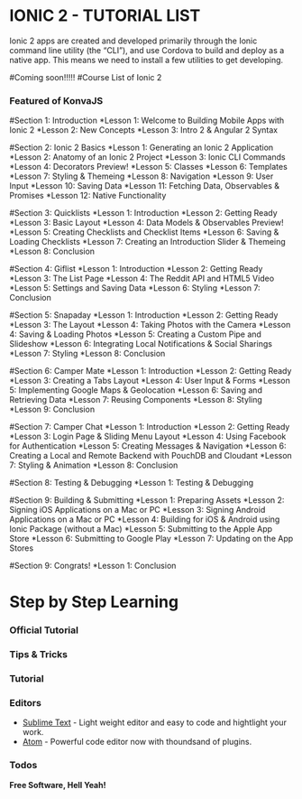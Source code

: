 # IONIC 2 - TUTORIAL LIST

Ionic 2 apps are created and developed primarily through the Ionic command line utility (the “CLI”), and use Cordova to build and deploy as a native app. This means we need to install a few utilities to get developing.

#Coming soon!!!!!
#Course List of Ionic 2

### Featured of KonvaJS


#Section 1: Introduction
*Lesson 1: Welcome to Building Mobile Apps with Ionic 2
*Lesson 2: New Concepts
*Lesson 3: Intro 2 & Angular 2 Syntax

#Section 2: Ionic 2 Basics
*Lesson 1: Generating an Ionic 2 Application
*Lesson 2: Anatomy of an Ionic 2 Project
*Lesson 3: Ionic CLI Commands
*Lesson 4: Decorators Preview!
*Lesson 5: Classes
*Lesson 6: Templates
*Lesson 7: Styling & Themeing
*Lesson 8: Navigation
*Lesson 9: User Input
*Lesson 10: Saving Data
*Lesson 11: Fetching Data, Observables & Promises
*Lesson 12: Native Functionality

#Section 3: Quicklists
*Lesson 1: Introduction
*Lesson 2: Getting Ready
*Lesson 3: Basic Layout
*Lesson 4: Data Models & Observables Preview!
*Lesson 5: Creating Checklists and Checklist Items
*Lesson 6: Saving & Loading Checklists
*Lesson 7: Creating an Introduction Slider & Themeing
*Lesson 8: Conclusion

#Section 4: Giflist
*Lesson 1: Introduction
*Lesson 2: Getting Ready
*Lesson 3: The List Page
*Lesson 4: The Reddit API and HTML5 Video
*Lesson 5: Settings and Saving Data
*Lesson 6: Styling
*Lesson 7: Conclusion

#Section 5: Snapaday
*Lesson 1: Introduction
*Lesson 2: Getting Ready
*Lesson 3: The Layout
*Lesson 4: Taking Photos with the Camera
*Lesson 4: Saving & Loading Photos
*Lesson 5: Creating a Custom Pipe and Slideshow
*Lesson 6: Integrating Local Notifications & Social Sharings
*Lesson 7: Styling
*Lesson 8: Conclusion

#Section 6: Camper Mate
*Lesson 1: Introduction
*Lesson 2: Getting Ready
*Lesson 3: Creating a Tabs Layout
*Lesson 4: User Input & Forms
*Lesson 5: Implementing Google Maps & Geolocation
*Lesson 6: Saving and Retrieving Data
*Lesson 7: Reusing Components
*Lesson 8: Styling
*Lesson 9: Conclusion

#Section 7: Camper Chat
*Lesson 1: Introduction
*Lesson 2: Getting Ready
*Lesson 3: Login Page & Sliding Menu Layout
*Lesson 4: Using Facebook for Authentication
*Lesson 5: Creating Messages & Navigation
*Lesson 6: Creating a Local and Remote Backend with PouchDB and Cloudant
*Lesson 7: Styling & Animation
*Lesson 8: Conclusion

#Section 8: Testing & Debugging
*Lesson 1: Testing & Debugging

#Section 9: Building & Submitting
*Lesson 1: Preparing Assets
*Lesson 2: Signing iOS Applications on a Mac or PC
*Lesson 3: Signing Android Applications on a Mac or PC
*Lesson 4: Building for iOS & Android using Ionic Package (without a Mac)
*Lesson 5: Submitting to the Apple App Store
*Lesson 6: Submitting to Google Play
*Lesson 7: Updating on the App Stores

#Section 9: Congrats!
*Lesson 1: Conclusion

# Step by Step Learning

### Official Tutorial

### Tips & Tricks


### Tutorial


### Editors

* [Sublime Text] - Light weight editor and easy to code and hightlight your work.
* [Atom] - Powerful code editor now with thoundsand of plugins.

### Todos



**Free Software, Hell Yeah!**

[//]: # (These are reference links used in the body of this note and get stripped out when the markdown processor does its job. There is no need to format nicely because it shouldn't be seen. Thanks SO - http://stackoverflow.com/questions/4823468/store-comments-in-markdown-syntax)

   [Sublime Text]: <https://www.sublimetext.com/>
   [Atom]: <https://atom.io/>
